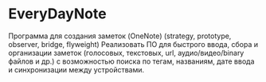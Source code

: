 # EveryDayNote
Программа для создания заметок (OneNote) (strategy, prototype, observer, bridge, flyweight)  Реализовать ПО для быстрого ввода, сбора и организации заметок (голосовых, текстовых, url, аудио/видео/binary файлов и др.) с возможностью поиска по тегам, названиям, дате ввода и синхронизации между устройствами.

